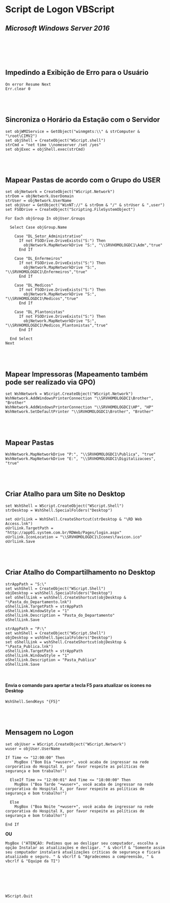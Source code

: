 # Script de Logon VBScript
## *Microsoft Windows Server 2016*


<br><br><br><br>

## Impedindo a Exibição de Erro para o Usuário                               

```
On error Resume Next
Err.clear 0
```


<br><br>
## Sincroniza o Horário da Estação com o Servidor                                   

```
set objWMIService = GetObject("winmgmts:\\" & strComputer & "\root\CIMV2")
set objShell = CreateObject("WScript.shell")
strCmd = "net time \\nomeserver /set /yes"
set objExec = objShell.exec(strCmd)
```


<br><br>
## Mapear Pastas de acordo com o Grupo do USER                               

```
set objNetwork = CreateObject("WScript.Network")
strDom = objNetwork.UserDomain
strUser = objNetwork.UserName
set objUser = GetObject("WinNT://" & strDom & "/" & strUser & ",user")
set FSODrive = CreateObject("Scripting.FileSystemObject")

For Each objGroup In objUser.Groups

  Select Case objGroup.Name
  
    Case "DL_Setor_Administrativo"
      If not FSODrive.DriveExists("S:") Then
        objNetwork.MapNetworkDrive "S:", "\\SRVHOMOLOGDC1\Adm","true"
      End If

    Case "DL_Enfermeiros"
      If not FSODrive.DriveExists("S:") Then
        objNetwork.MapNetworkDrive "S:", "\\SRVHOMOLOGDC1\Enfermeiros","true"
      End If

    Case "DL_Medicos"
      If not FSODrive.DriveExists("S:") Then
        objNetwork.MapNetworkDrive "S:", "\\SRVHOMOLOGDC1\Medicos","true"
      End If

    Case "DL_Plantonistas"
      If not FSODrive.DriveExists("S:") Then
        objNetwork.MapNetworkDrive "S:", "\\SRVHOMOLOGDC1\Medicos_Plantonistas","true"
      End If

  End Select
Next
```

<br><br>
## Mapear Impressoras (Mapeamento também pode ser realizado via GPO)         

```
set WshNetwork = WScript.CreateObject("WScript.Network")
WshNetwork.AddWindowsPrinterConnection "\\SRVHOMOLOGDC1\Brother", "Brother"
WshNetwork.AddWindowsPrinterConnection "\\SRVHOMOLOGDC1\HP", "HP"
WshNetwork.SetDefaultPrinter "\\SRVHOMOLOGDC1\Brother", "Brother"
```

<br><br>
## Mapear Pastas                                                             

```
WshNetwork.MapNetworkDrive "P:", "\\SRVHOMOLOGDC1\Publica", "true"
WshNetwork.MapNetworkDrive "E:", "\\SRVHOMOLOGDC1\Digitalizacoes", "true"
```

<br><br>
## Criar Atalho para um Site no Desktop                                      

```
set WshShell = WScript.CreateObject("WScript.Shell")
strDesktop = WshShell.SpecialFolders("Desktop")

set oUrlLink = WshShell.CreateShortcut(strDesktop & "\RD Web Access.lnk")
oUrlLink.TargetPath = "http://app01.system.com.br/RDWeb/Pages/login.aspx"
oUrlLink.IconLocation = "\\SRVHOMOLOGDC1\Icones\favicon.ico"
oUrlLink.Save
```


<br><br>
## Criar Atalho do Compartilhamento no Desktop                               

```
strAppPath = "S:\"
set wshShell = CreateObject("WScript.Shell")
objDesktop = wshShell.SpecialFolders("Desktop")
set oShellLink = wshShell.CreateShortcut(objDesktop & "\Pasta_do_Departamento.lnk")
oShellLink.TargetPath = strAppPath
oShellLink.WindowStyle = "1"
oShellLink.Description = "Pasta_do_Departamento"
oShellLink.Save

strAppPath = "P:\" 
set wshShell = CreateObject("WScript.Shell")
objDesktop = wshShell.SpecialFolders("Desktop")
set oShellLink = wshShell.CreateShortcut(objDesktop & "\Pasta_Publica.lnk")
oShellLink.TargetPath = strAppPath
oShellLink.WindowStyle = "1"
oShellLink.Description = "Pasta_Publica"
oShellLink.Save
```

<br>

#### Envia o comando para apertar a tecla F5 para atualizar os ícones no Desktop

```
WshShell.SendKeys "{F5}"
```

<br><br>
## Mensagem no Logon                                                         

```
set objUser = WScript.CreateObject("WScript.Network")
wuser = objUser.UserName

If Time <= "12:00:00" Then
    MsgBox ("Bom Dia "+wuser+", você acaba de ingressar na rede corporativa do Hospital X, por favor respeite as políticas de segurança e bom trabalho!")

  ElseIf Time >= "12:00:01" And Time <= "18:00:00" Then
    MsgBox ("Boa Tarde "+wuser+", você acaba de ingressar na rede corporativa do Hospital X, por favor respeite as políticas de segurança e bom trabalho!")

  Else
    MsgBox ("Boa Noite "+wuser+", você acaba de ingressar na rede corporativa do Hospital X, por favor respeite as políticas de segurança e bom trabalho!")

End If
```

**OU**

```
MsgBox ("ATENÇÃO: Pedimos que ao desligar seu computador, escolha a opção Instalar as atualizações e desligar. " & vbcrlf & "Somente assim seu computador instalará atualizações críticas de segurança e ficará atualizado e seguro. " & vbcrlf & "Agradecemos a compreensão, " & vbcrlf & "Equipe da TI")
```

<br><br><br><br>

```
WScript.Quit
```
